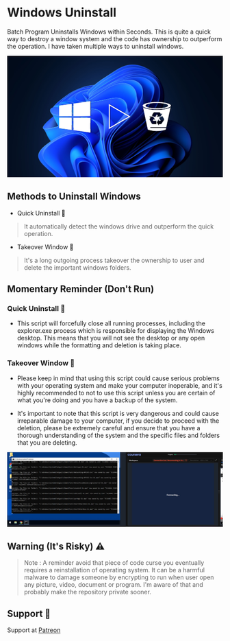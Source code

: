 # Windows Uninstall

Batch Program Uninstalls Windows within Seconds. This is quite a quick way to destroy a window system and the code has ownership to outperform the operation. I have taken multiple ways to uninstall windows.

<p align="left">
  <img alt="" style="{max-height: 20px}" src="./Outcomes/Window Uninstall.png">
</p>

## Methods to Uninstall Windows

- Quick Uninstall 🚀

> It automatically detect the windows drive and outperform the quick operation.

- Takeover Window 🔎 

> It's a long outgoing process takeover the ownership to user and delete the important windows folders.

## Momentary Reminder (Don't Run)

### Quick Uninstall 🚀

- This script will forcefully close all running processes, including the explorer.exe process which is responsible for displaying the Windows desktop. This means that you will not see the desktop or any open windows while the formatting and deletion is taking place.

### Takeover Window 🔎

- Please keep in mind that using this script could cause serious problems with your operating system and make your computer inoperable, and it's highly recommended to not to use this script unless you are certain of what you're doing and you have a backup of the system.

- It's important to note that this script is very dangerous and could cause irreparable damage to your computer, if you decide to proceed with the deletion, please be extremely careful and ensure that you have a thorough understanding of the system and the specific files and folders that you are deleting.

<p align="left">
  <img alt="" style="{max-height: 20px}" src="./Outcomes/Run on Cloud Workspace.jpg">
</p>

## Warning (It's Risky) ⚠

> Note : A reminder avoid that piece of code curse you eventually requires a reinstallation of operating system. 
> It can be a harmful malware to damage someone by encrypting to run when user open any picture, video, document or program. I'm aware of that and probably make the repository private sooner.

## Support 💓

Support at <a href="https://www.patreon.com/ossamamehmood" target="_blank">Patreon</a>
